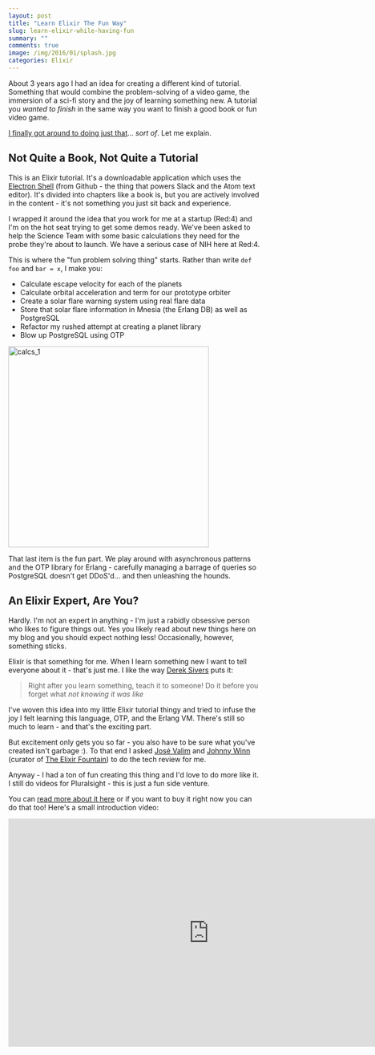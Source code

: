 ```yaml
---
layout: post
title: "Learn Elixir The Fun Way"
slug: learn-elixir-while-having-fun
summary: ""
comments: true
image: /img/2016/01/splash.jpg
categories: Elixir
---
```


About 3 years ago I had an idea for creating a different kind of tutorial. Something that would combine the problem-solving of a video game, the immersion of a sci-fi story and the joy of learning something new. A tutorial you *wanted to finish* in the same way you want to finish a good book or fun video game.

[I finally got around to doing just that](https://goo.gl/zvMHWK)... *sort of*. Let me explain.

## Not Quite a Book, Not Quite a Tutorial

This is an Elixir tutorial. It's a downloadable application which uses the [Electron Shell](http://electron.atom.io) (from Github - the thing that powers Slack and the Atom text editor). It's divided into chapters like a book is, but you are actively involved in the content - it's not something you just sit back and experience.

I wrapped it around the idea that you work for me at a startup (Red:4) and I'm on the hot seat trying to get some demos ready. We've been asked to help the Science Team with some basic calculations they need for the probe they're about to launch. We have a serious case of NIH here at Red:4.

This is where the "fun problem solving thing" starts. Rather than write `def foo` and `bar = x`, I make you:

 - Calculate escape velocity for each of the planets
 - Calculate orbital acceleration and term for our prototype orbiter
 - Create a solar flare warning system using real flare data
 - Store that solar flare information in Mnesia (the Erlang DB) as well as PostgreSQL
 - Refactor my rushed attempt at creating a planet library
 - Blow up PostgreSQL using OTP


<img src="http://rob.conery.io/img/2016/01/calcs_1.png" alt="calcs_1" width="400" height="401" class="aligncenter size-full wp-image-740" />

That last item is the fun part. We play around with asynchronous patterns and the OTP library for Erlang - carefully managing a barrage of queries so PostgreSQL doesn't get DDoS'd... and then unleashing the hounds.

## An Elixir Expert, Are You?

Hardly. I'm not an expert in anything - I'm just a rabidly obsessive person who likes to figure things out. Yes you likely read about new things here on my blog and you should expect nothing less! Occasionally, however, something sticks.

Elixir is that something for me. When I learn something new I want to tell everyone about it - that's just me. I like the way [Derek Sivers](http://sivers.org) puts it:

> Right after you learn something, teach it to someone! Do it before you forget what *not knowing it was like*

I've woven this idea into my little Elixir tutorial thingy and tried to infuse the joy I felt learning this language, OTP, and the Erlang VM. There's still so much to learn - and that's the exciting part.

But excitement only gets you so far - you also have to be sure what you've created isn't garbage :). To that end I asked [José Valim](http://twitter.com/josevalim) and [Johnny Winn](https://twitter.com/johnny_rugger) (curator of [The Elixir Fountain](https://twitter.com/elixirfountain)) to do the tech review for me.

Anyway - I had a ton of fun creating this thing and I'd love to do more like it. I still do videos for Pluralsight - this is just a fun side venture.

You can [read more about it here](https://goo.gl/zvMHWK/) or if you want to buy it right now you can do that too! Here's a small introduction video:

<div class="embed-responsive embed-responsive-16by9">
<iframe src="https://player.vimeo.com/video/149825791" width="800" height="455" frameborder="0" webkitallowfullscreen mozallowfullscreen allowfullscreen></iframe>
</div>
